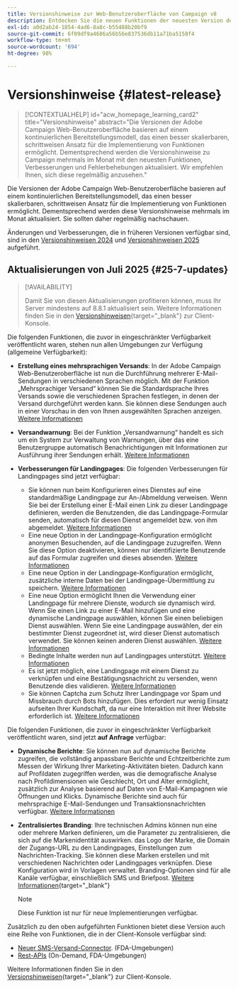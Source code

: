 ```yaml
---
title: Versionshinweise zur Web-Benutzeroberfläche von Campaign v8
description: Entdecken Sie die neuen Funktionen der neuesten Version der Campaign Web-Benutzeroberfläche
exl-id: a0d2ab24-1854-4ad6-8a8c-b55488b20bf9
source-git-commit: 6f09df9a4686a56b56e837536db11a71ba5158f4
workflow-type: tm+mt
source-wordcount: '694'
ht-degree: 98%

---
```


# Versionshinweise {#latest-release}

>[!CONTEXTUALHELP]
>id="acw_homepage_learning_card2"
>title="Versionshinweise"
>abstract="Die Versionen der Adobe Campaign Web-Benutzeroberfläche basieren auf einem kontinuierlichen Bereitstellungsmodell, das einen besser skalierbaren, schrittweisen Ansatz für die Implementierung von Funktionen ermöglicht. Dementsprechend werden die Versionshinweise zu Campaign mehrmals im Monat mit den neuesten Funktionen, Verbesserungen und Fehlerbehebungen aktualisiert. Wir empfehlen Ihnen, sich diese regelmäßig anzusehen."

Die Versionen der Adobe Campaign Web-Benutzeroberfläche basieren auf einem kontinuierlichen Bereitstellungsmodell, das einen besser skalierbaren, schrittweisen Ansatz für die Implementierung von Funktionen ermöglicht. Dementsprechend werden diese Versionshinweise mehrmals im Monat aktualisiert. Sie sollten daher regelmäßig nachschauen.

Änderungen und Verbesserungen, die in früheren Versionen verfügbar sind, sind in den [Versionshinweisen 2024](release-notes-24.md) und [Versionshinweisen 2025](release-notes-25.md) aufgeführt.

## Aktualisierungen von Juli 2025 {#25-7-updates}

>[!AVAILABILITY]
>
>Damit Sie von diesen Aktualisierungen profitieren können, muss Ihr Server mindestens auf 8.8.1 aktualisiert sein. Weitere Informationen finden Sie in den [Versionshinweisen](https://experienceleague.adobe.com/docs/campaign/campaign-v8/releases/release-notes.html?lang=de){target="_blank"} zur Client-Konsole.

Die folgenden Funktionen, die zuvor in eingeschränkter Verfügbarkeit veröffentlicht waren, stehen nun allen Umgebungen zur Verfügung (allgemeine Verfügbarkeit):

* **Erstellung eines mehrsprachigen Versands**: In der Adobe Campaign Web-Benutzeroberfläche ist nun die Durchführung mehrerer E-Mail-Sendungen in verschiedenen Sprachen möglich. Mit der Funktion „Mehrsprachiger Versand“ können Sie die Standardsprache Ihres Versands sowie die verschiedenen Sprachen festlegen, in denen der Versand durchgeführt werden kann. Sie können diese Sendungen auch in einer Vorschau in den von Ihnen ausgewählten Sprachen anzeigen. [Weitere Informationen](../email/edit-content.md#multilingual-delivery)

<!--
* **Visual fragments** - You can now create, use and archive content fragments. Visual fragments are pre-defined visual blocks that you can reuse across multiple email deliveries, or in content templates. [Learn more](https://experienceleague.adobe.com/docs/campaign-web/v8/content/manage-reusable-content/fragments/fragments.html){target="_blank"}
-->

* **Versandwarnung**: Bei der Funktion „Versandwarnung“ handelt es sich um ein System zur Verwaltung von Warnungen, über das eine Benutzergruppe automatisch Benachrichtigungen mit Informationen zur Ausführung ihrer Sendungen erhält. [Weitere Informationen](../msg/delivery-alerting.md)

* **Verbesserungen für Landingpages**: Die folgenden Verbesserungen für Landingpages sind jetzt verfügbar:

   * Sie können nun beim Konfigurieren eines Dienstes auf eine standardmäßige Landingpage zur An-/Abmeldung verweisen. Wenn Sie bei der Erstellung einer E-Mail einen Link zu dieser Landingpage definieren, werden die Benutzenden, die das Landingpage-Formular senden, automatisch für diesen Dienst angemeldet bzw. von ihm abgemeldet. [Weitere Informationen](../audience/manage-services.md#create-service)
   * Eine neue Option in der Landingpage-Konfiguration ermöglicht anonymen Besuchenden, auf die Landingpage zuzugreifen. Wenn Sie diese Option deaktivieren, können nur identifizierte Benutzende auf das Formular zugreifen und dieses absenden. [Weitere Informationen](../landing-pages/create-lp.md#create-landing-page)
   * Eine neue Option in der Landingpage-Konfiguration ermöglicht, zusätzliche interne Daten bei der Landingpage-Übermittlung zu speichern. [Weitere Informationen](../landing-pages/create-lp.md#create-landing-page)
   * Eine neue Option ermöglicht Ihnen die Verwendung einer Landingpage für mehrere Dienste, wodurch sie dynamisch wird. Wenn Sie einen Link zu einer E-Mail hinzufügen und eine dynamische Landingpage auswählen, können Sie einen beliebigen Dienst auswählen. Wenn Sie eine Landingpage auswählen, der ein bestimmter Dienst zugeordnet ist, wird dieser Dienst automatisch verwendet. Sie können keinen anderen Dienst auswählen. [Weitere Informationen](../landing-pages/create-lp.md#define-actions-on-form-submission)
   * Bedingte Inhalte werden nun auf Landingpages unterstützt. [Weitere Informationen](../landing-pages/lp-content.md)
   * Es ist jetzt möglich, eine Landingpage mit einem Dienst zu verknüpfen und eine Bestätigungsnachricht zu versenden, wenn Benutzende dies validieren. [Weitere Informationen](../landing-pages/lp-content.md#lp-message)
   * Sie können Captcha zum Schutz Ihrer Landingpage vor Spam und Missbrauch durch Bots hinzufügen. Dies erfordert nur wenig Einsatz aufseiten Ihrer Kundschaft, da nur eine Interaktion mit Ihrer Website erforderlich ist. [Weitere Informationen](../landing-pages/create-lp.md#captcha)

Die folgenden Funktionen, die zuvor in eingeschränkter Verfügbarkeit veröffentlicht waren, sind jetzt **auf Anfrage** verfügbar:

* **Dynamische Berichte**: Sie können nun auf dynamische Berichte zugreifen, die vollständig anpassbare Berichte und Echtzeitberichte zum Messen der Wirkung Ihrer Marketing-Aktivitäten bieten. Dadurch kann auf Profildaten zugegriffen werden, was die demografische Analyse nach Profildimensionen wie Geschlecht, Ort und Alter ermöglicht, zusätzlich zur Analyse basierend auf Daten von E-Mail-Kampagnen wie Öffnungen und Klicks. Dynamische Berichte sind auch für mehrsprachige E-Mail-Sendungen und Transaktionsnachrichten verfügbar. [Weitere Informationen](../reporting/dynamic-reporting/get-started-reporting.md)

* **Zentralisiertes Branding**: Ihre technischen Admins können nun eine oder mehrere Marken definieren, um die Parameter zu zentralisieren, die sich auf die Markenidentität auswirken. das Logo der Marke, die Domain der Zugangs-URL zu den Landingpages, Einstellungen zum Nachrichten-Tracking. Sie können diese Marken erstellen und mit verschiedenen Nachrichten oder Landingpages verknüpfen. Diese Konfiguration wird in Vorlagen verwaltet. Branding-Optionen sind für alle Kanäle verfügbar, einschließlich SMS und Briefpost. [Weitere Informationen](../administration/branding/branding-gs.md){target="_blank"}

  >[!NOTE]
  >
  >Diese Funktion ist nur für neue Implementierungen verfügbar.

Zusätzlich zu den oben aufgeführten Funktionen bietet diese Version auch eine Reihe von Funktionen, die in der Client-Konsole verfügbar sind:

* [Neuer SMS-Versand-Connector](https://experienceleague.adobe.com/docs/campaign/campaign-v8/send/sms/sms.html?lang=de). (FDA-Umgebungen)
* [Rest-APIs](https://experienceleague.adobe.com/docs/campaign/campaign-v8/developer/apis/get-started-apis.html?lang=de) (On-Demand, FDA-Umgebungen)

Weitere Informationen finden Sie in den [Versionshinweisen](https://experienceleague.adobe.com/docs/campaign/campaign-v8/releases/release-notes.html?lang=de){target="_blank"} zur Client-Konsole.

<!--
ACC * **Branding** - Branding options are now available for all channels, including SMS and Direct mail. [Read more](https://experienceleague.adobe.com/docs/experience-cloud/campaign/branding/branding-gs.html){target="_blank"}
web - * **Branding for Direct Mail** - Technical administrators can now define one or several brands to centralize the parameters that affect a brand's identity. This includes the brand logo, the domain of the landing pages' access URL, or message tracking settings. You can now create these brands and link them to messages or landing pages. This configuration is managed in templates. [Learn more](https://experienceleague.adobe.com/en/docs/experience-cloud/campaign/branding/branding-assign)
ACC - Branding - As a Campaign Standard migrated user, your technical administrators can now define one or several brands to centralize the parameters that affect a brand’s identity. This includes the brand logo, the domain of the landing pages’ access URL, or message tracking settings. You can create these brands and link them to messages or landing pages. This configuration is managed in templates. Read more
Previously released in Limited Availability, the following capability is now available **on demand, only for [Campaign FDA deployments](../architecture/fda-deployment.md)**. To gain access, contact your Adobe representative.
Previously released in Limited Availability, the following capability is now available by default **for new implementations**, and available **on demand for existing environments**. To gain access, contact your Adobe representative.
Previously released in Limited Availability, the following capability is now available **on demand**. To gain access, contact your Adobe representative.
-->